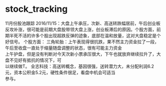 # stock_tracking
11月份股池跟踪
2016/11/15：大盘上午承压，次新、高送转跌幅居前，午后创业板反攻补涨，很可能是前期大盘股带领大盘上涨，创业板滞后的原因。个股方面，前期半死不活的许多个股出现超跌反弹的迹象，底部在温和放量，这对大盘稳定是个好信号。
个股方面：
三角轮胎：上午表现得很抗跌，果不然主力资金拉了一段，午后至收盘一直处于缩量随盘调整的状态，很有可能主力资金                              
                      上午护盘，但是没有判断对今天次新小票承压很大，下午也就放弃继续拉升了，大盘不见好有抵抗的情况下，可    
                      以继续做T。
全志科技：高送转概念，基因很强，送转潜力大，未分配利润6.2元，资本公积金5.2元，硬性条件很足，看盘中机会可适当                       
                      参与。
